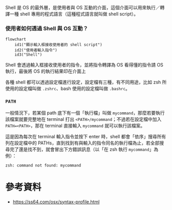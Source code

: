 Shell 是 OS 的最外層，是使用者與 OS 互動的介面，這個介面可以用來執行／轉譯一種 shell 專用的程式語言（這種程式語言就叫做 shell script）。

### 使用者如何透過 Shell 與 OS 互動？

```mermaid
flowchart
    id1("顯示輸入框接收使用者的 shell script")
    id2("使用者輸入指令")
    id3("Shell")
```

Shell 會透過輸入框接收使用者的指令，並將指令轉譯為 OS 看得懂的指令請 OS 執行，最後將 OS 的執行結果印在介面上

各種 shell 都可以透過設定檔進行設定，設定檔有三種，有不同用途，比如 zsh 所使用的設定檔叫做 `.zshrc`、bash 使用的設定檔叫做 `.bashrc`。

### `PATH`

一般情況下，若某個 path 底下有一個「執行檔」叫做 `mycommand`，那麼若要執行該檔案就要完整地在 terminal 打出 `<PATH>/mycommand`；不過若在設定檔中加入 `PATH=<PATH>`，那在 terminal 直接輸入 `mycommand` 就可以執行該檔案。

這是因為每次在 terminal 輸入指令並按下 enter 時，shell 都會「依序」搜尋所有列在設定檔中的 PATHs，直到找到有與輸入的指令同名的執行檔為止，若全部搜尋完了還是找不到，就會冒出下方錯誤訊息（以「在 zsh 執行 `mycommand`」為例）：

```plaintext
zsh: command not found: mycommand
```

# 參考資料

- <https://ss64.com/osx/syntax-profile.html>
